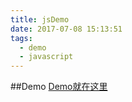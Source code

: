 ```yaml
---
title: jsDemo
date: 2017-07-08 15:13:51
tags:
  - demo
  - javascript
---
```


##Demo [Demo就在这里](http://demos.faceplus.top)
